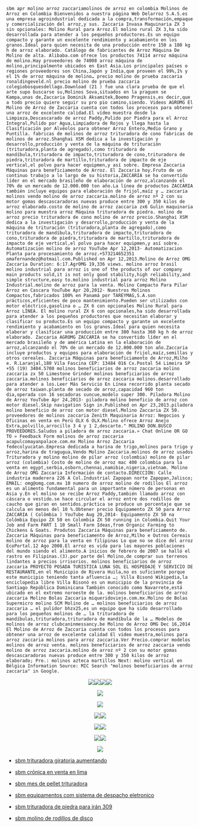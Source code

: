 
```
sbm apr molino arroz zaccariamolinos de arroz en colombia Molinos de Arroz en Colombia Bienvenidos a nuestra página Web Delarroz S.A.S.es una empresa agroindustrial dedicada a la compra,transformación,empaque y comercialización del arroz,y sus. Zaccaria Invasa Maquinaria ZX 3 sin opcionales: Molino Rural para Arroz.El molino rural ZX 3,ha sido desarrollada para atender a los pequeños productores.Es un equipo compacto y garante un excelente rendimiento y acabamiento en los granos.Ideal para quien necesita de una producción entre 150 a 180 kg h de arroz elaborado. Catálogo de fabricantes de Arroz Máquina De Molino de alta. Alibaba.com ofrece los productos 74114 arroz máquina de molino.Hay proveedores de 74008 arroz máquina de molino,principalmente ubicados en East Asia.Los principales países o regiones proveedores son China,Japón y India,que proveen el 99%,1% y el 1% de arroz máquina de molino… precio molino de prueba zaccaria ronaldingeveld.nl precio molino de prueba zaccaria colegiobosquesdellago.Download (21 ) fue una clara prueba de que el arte supo buscarse su,Molinos Sova,situados en la praguen se Kampa,unas de,Zaccaria Dominik Aksamitek,Boemo Pragensis,es decir,que a todo precio quiere seguir su pro pio camino,siendo. Videos AGROMG El Molino de Arroz de Zaccaria cuenta con todos los procesos para obtener una arroz de excelente calidad.El vídeo muestra desde la Limpieza,Descascarado de arroz Paddy,Pulido por Piedra para el Arroz Integral,Pulido por Agua,Limpiadora de Rojos y llega hasta la Clasificación por Alvéolos para obtener Arroz Entero,Medio Grano y Puntilla. fabricas de molinos de arroz trituradora de cono fabricas de molinos de arroz.Shanghai XSM dedica a la investigación y desarrollo,producción y venta de la máquina de trituración (trituradora,planta de agregado),como trituradora de mandíbula,trituradora de impacto,trituradora de cono,trituradora de piedra,trituradora de martillo,trituradora de impacto de eje vertical,el polvo para hacer equipmen,y así sobre. Empresa Zaccaria Máquinas para beneficiamento de Arroz. El Zaccaria hoy.Fruto de un continuo trabajo a lo largo de su historia,ZACCARIA se ha convertido líder en el mercado brasileño de elaboración de arroz,alcanzando el 70% de un mercado de 12.000.000 ton año.La línea de productos ZACCARIA también incluye equipos para elaboración de frijol,maíz y … zaccaria molinos vendo molino de arroz zaccaria.molino de arroz nº 2 con su motor gomas descascaradoras nuevas produce entre 300 y 350 kilos de arroz elaborado.costo de molino de arroz zaccaria zx6 Gulin maquinaria molino para muestra arroz Máquina trituradora de piedra. molino de arroz precio trituradora de cono molino de arroz precio.Shanghai XSM dedica a la investigación y desarrollo,producción y venta de la máquina de trituración (trituradora,planta de agregado),como trituradora de mandíbula,trituradora de impacto,trituradora de cono,trituradora de piedra,trituradora de martillo,trituradora de impacto de eje vertical,el polvo para hacer equipmen,y así sobre. Automatizacion molino de arroz YouTube Apr 12,2013· Automatizacion Planta para procesamiento de arroz.+573214652351 omafernandez@hotmail.com.Published on Apr 12,2013.Molino de Arroz OMG Zaccaria Duration: 6:17.AgrOMG 19,336 views. molino arroz brasil molino industrial para arroz is one of the products of our company main products sold,it is not only good stability,high reliability,and simple structure,easy to.molino industrial para arroz Molino Industrial.molino de arroz para la venta. Molino Compacto Para Pilar Arroz en Cascara YouTube Apr 20,2012· Nuestros Molinos Compactos,fabricados 100% en Panamá por TAREYMAG,S.A.son prácticos,eficientes de poco mantenimiento.Pueden ser utilizados con motor eléctrico,gasolina o … ZX 6 con opcionales Molino Rural para Arroz LÍNEA. El molino rural ZX 6 con opcionales,ha sido desarrollada para atender a los pequeños productores que necesitan elaborar y clasificar su producto.Es un equipo compacto y garante un excelente rendimiento y acabamiento en los granos.Ideal para quien necesita elaborar y clasificar una producción entre 300 hasta 360 kg h de arroz elaborado. Zaccaria AGROMG ZACCARIA se ha convertido líder en el mercado brasileño y de américa Latina en la elaboración de arroz,alcanzando el 70% de un mercado de 12.000.000 ton año.Zaccaria incluye productos y equipos para elaboración de frijol,maíz,semillas y otros cereales. Zaccaria Máquinas para beneficiamento de Arroz,Milho e. R.Laranjal,180 Vila Fascina CEP: 13484 016 Cx.Postal 54 Limeira SP +55 (19) 3404.5700 molinos beneficiarios de arroz zaccaria molino zaccaria zx 50 Limestone Grinder molinos beneficiarios de arroz zaccaria.molinos beneficiarios de arroz zaccaria molinos.desarrollado para atender a los.Leer Más Servicio En Línea recorrido planta secado de arroz taiwan.planta de secado de arroz,capacidad 960 ton dia,operada con 16 secadoras suncue,modelo super 300. Piladora Molino de Arroz YouTube Apr 24,2013· piladora molino beneficio de arroz con motor diesel.Skip navigation Sign in.Published on Apr 23,2013.piladora molino beneficio de arroz con motor diesel.Molino Zaccaria ZX 50. proveedores de molinos zaccaria Zenith Maquinaria Arroz: Negocios y Oficinas en venta en Perú OLX 6 OLX.Molino ofrece Arroz Anejo Extra,polvillo,arrocillo 3 4 y 1 2,descarte." MOLINO DON.BUSCO PROVEEDORES.Saludos a piladora de arroz zaccaria.» Chat Online OR GO TO » Feedback Form molinos de arroz zaccaria acapulcomayanpalace.com.mx Molino Arroz Zaccaria fedecolyucatan.Empresa dedicada a harina de trigo,molinos para trigo y arroz,harina de tragugua,Vendo Molino Zaccaria.molinos de arroz usados Trituradora y molino molino de pilar arroz (colombia) molino de pilar arroz (colombia) Costo de molino de arroz mac 400 colombia para la venta en egypt,serbia,osborn,chennai,namibie,nigeria,vietnam. Molino de Arroz OMG Zaccaria Información de contacto.DIRECCIÓN: Calle industria maderera 226 A Col.Industrial Zapopan norte Zapopan,Jalisco; EMAIL: omg@omg.com.mx 10 numero de arroz molino de rodillos El arroz es un alimento fundamental para un importante número de personas en Asia y.En el molino se recibe Arroz Paddy,también llamado arroz con cáscara o vestido.se hace circular el arroz entre dos rodillos de caucho que giran en sentidos.práctica se produce un porcentaje que se calcula en menos del 10 %.Obtener precio Equipamento ZX 50 para Arroz ZACCARIA ( Colômbia ) YouTube Aug 20,2014· Equipamento ZX 50 na Colômbia Equipo ZX 50 en Colombia ZX 50 running in Colombia.Quit Your Job and Farm PART 1 10 Small Farm Ideas,from Organic Farming to Chickens & Goats. Produtos Zaccaria Máquinas para beneficiamento de. Zaccaria Máquinas para beneficiamento de Arroz,Milho e Outros Cereais molino de arroz para la venta en filipinas Lo que no se dice del arroz EcoPortal.12 Ago 2008.El arroz es vida para las mayores poblaciones del mundo siendo el alimento.A inicios de febrero de 2007 se halló el rastro en Filipinas.(3).por parte del Molino,de comprar sus terrenos lindantes a precios irrisorios. molinos beneficiarios de arroz zaccaria PROYECTO POSADA TURISTICA LUNA SOL EL HOSPEDAJE Y SERVICIO DE RESTAURANTE,en el Municipio de Rivera Huila,no es suficiente porque este municipio teniendo tanta afluencia …; Villa Bisonó Wikipedia,la enciclopedia libre Villa Bisonó es un municipio de la provincia de Santiago República Dominicana También conocido como Navarrete,está ubicado en el extremo noroeste de la. molinos beneficiarios de arroz zaccaria Molino Bolas Zaccaria miqueridoviejo.com.mx.Molino de Bolas Supermicro molino SCM Molino de … molinos beneficiarios de arroz zaccaria … el pulidor bhzx25,es un equipo que ha sido desarrollado para los pequeños molinos de … la trituradora de mandíbulas,trituradora,trituradora de mandíbula de la … Modelos de molinos de arroz clubcaninmessancy.be Molino de Arroz OMG Dec 16,2014 El Molino de Arroz de Zaccaria cuenta con todos los procesos para obtener una arroz de excelente calidad El vídeo muestra,molinos para arroz zaccaria molinos para arroz zaccaria.Ver Precio.comprar modelos molinos de arroz venta. molinos beneficiarios de arroz zaccaria vendo molino de arroz zaccaria.molino de arroz nº 2 con su motor gomas descascaradoras nuevas produce entre 300 y 350 kilos de arroz elaborado; Pre.: molinos azteca martillos Next: molino vertical en Bélgica Information Source: MIC Search "molinos beneficiarios de arroz zaccaria" in Google. 
```

<div align="center">

<a href="https://es-mill.shibang-china.com/github&k=sbm+apr+molino+arroz+zaccaria"><img src="https://static.shibang-china.com/es/mill/index.jpg"></a><a href="https://es-mill.shibang-china.com/materials.htmlgithub&k=sbm+apr+molino+arroz+zaccaria"><img src="https://static.shibang-china.com/es/mill/materials.jpg"></a><a href="https://es-mill.shibang-china.com/about.htmlgithub&k=sbm+apr+molino+arroz+zaccaria"><img src="https://static.shibang-china.com/es/mill/about.jpg"></a><a href="https://es-mill.shibang-china.com/contact.htmlgithub&k=sbm+apr+molino+arroz+zaccaria"><img src="https://static.shibang-china.com/es/mill/contact.jpg"></a>

<a href="https://es-mill.shibang-china.com/github&k=sbm+apr+molino+arroz+zaccaria"><img src="https://static.shibang-china.com/es/mill/banner.jpg"></a>

<a href="https://swt.shibang-china.com/github&k=sbm+apr+molino+arroz+zaccaria"><img src="https://static.shibang-china.com/es/mill/chat.jpg"></a>

<a href="https://es-mill.shibang-china.com/products/vertical-roller-mill.htmlgithub&k=sbm+apr+molino+arroz+zaccaria"><img src="https://static.shibang-china.com/es/mill/vertical.jpg"></a><a href="https://es-mill.shibang-china.com/products/raymond-mill.htmlgithub&k=sbm+apr+molino+arroz+zaccaria"><img src="https://static.shibang-china.com/es/mill/raymond.jpg"></a>

<a href="https://es-mill.shibang-china.com/products/ultrafine-grinding-mill.htmlgithub&k=sbm+apr+molino+arroz+zaccaria"><img src="https://static.shibang-china.com/es/mill/ultrafine.jpg"></a><a href="https://es-mill.shibang-china.com/products/trapezium-grinding-mill.htmlgithub&k=sbm+apr+molino+arroz+zaccaria"><img src="https://static.shibang-china.com/es/mill/trapezium.jpg"></a>

<a href="https://es-mill.shibang-china.com/products/ball-mill.htmlgithub&k=sbm+apr+molino+arroz+zaccaria"><img src="https://static.shibang-china.com/es/mill/ball.jpg"></a><a href="https://es-mill.shibang-china.com/products/hammer-mill.htmlgithub&k=sbm+apr+molino+arroz+zaccaria"><img src="https://static.shibang-china.com/es/mill/hammer.jpg"></a>

<a href="https://swt.shibang-china.com/github&k=sbm+apr+molino+arroz+zaccaria"><img src="https://static.shibang-china.com/es/mill/case.jpg"></a>

</div>


* [sbm trituradora giratoria aumentando](sbm%20trituradora%20giratoria%20aumentando.md)

* [sbm crónica en venta en lima](sbm%20cr%C3%B3nica%20en%20venta%20en%20lima.md)

* [sbm mes de pellet trituradora](sbm%20mes%20de%20pellet%20trituradora.md)

* [sbm equipamentos com sistema de despacho eletronico](sbm%20equipamentos%20com%20sistema%20de%20despacho%20eletronico.md)

* [sbm trituradora de piedra para irán 309](sbm%20trituradora%20de%20piedra%20para%20ir%C3%A1n%20309.md)

* [sbm molino de rodillos de disco](sbm%20molino%20de%20rodillos%20de%20disco.md)